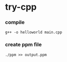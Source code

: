 # try-cpp

### compile

```
g++ -o helloworld main.cpp
```

### create ppm file

```
./ppm >> output.ppm
```
